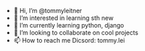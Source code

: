 - 👋 Hi, I’m @tommyleitner
- 👀 I’m interested in learning sth new
- 🌱 I’m currently learning python, django
- 💞️ I’m looking to collaborate on cool projects
- 📫 How to reach me Dicsord: tommy.lei

<!---
tommyleitner/tommyleitner is a ✨ special ✨ repository because its `README.md` (this file) appears on your GitHub profile.
You can click the Preview link to take a look at your changes.
--->
